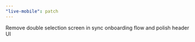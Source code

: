 ```yaml
---
"live-mobile": patch
---
```


Remove double selection screen in sync onboarding flow and polish header UI
